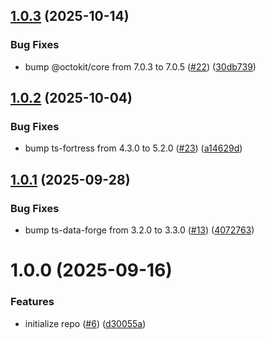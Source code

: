 ## [1.0.3](https://github.com/noshiro-pf/octokit-safe-types/compare/v1.0.2...v1.0.3) (2025-10-14)

### Bug Fixes

- bump @octokit/core from 7.0.3 to 7.0.5 ([#22](https://github.com/noshiro-pf/octokit-safe-types/issues/22)) ([30db739](https://github.com/noshiro-pf/octokit-safe-types/commit/30db7397acccc9d0fe0aec60a036b2688fca1ae7))

## [1.0.2](https://github.com/noshiro-pf/octokit-safe-types/compare/v1.0.1...v1.0.2) (2025-10-04)

### Bug Fixes

- bump ts-fortress from 4.3.0 to 5.2.0 ([#23](https://github.com/noshiro-pf/octokit-safe-types/issues/23)) ([a14629d](https://github.com/noshiro-pf/octokit-safe-types/commit/a14629d85f7c61d29b0b366d129c5ee02709211c))

## [1.0.1](https://github.com/noshiro-pf/octokit-safe-types/compare/v1.0.0...v1.0.1) (2025-09-28)

### Bug Fixes

- bump ts-data-forge from 3.2.0 to 3.3.0 ([#13](https://github.com/noshiro-pf/octokit-safe-types/issues/13)) ([4072763](https://github.com/noshiro-pf/octokit-safe-types/commit/407276335bb2a36adcff0335f5b08a93b55876a5))

# 1.0.0 (2025-09-16)

### Features

- initialize repo ([#6](https://github.com/noshiro-pf/octokit-safe-types/issues/6)) ([d30055a](https://github.com/noshiro-pf/octokit-safe-types/commit/d30055ac8142ecf68e136650dc4b62b273b7338f))
